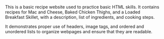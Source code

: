 This is a basic recipe website used to practice basic HTML skills. It contains recipes for Mac and Cheese, Baked Chicken Thighs, and a Loaded Breakfast Skillet, with a description, list of ingredients, and cooking steps. 

It demonstrates proper use of headers, image tags, and ordered and unordered lists to organize webpages and ensure that they are readable.